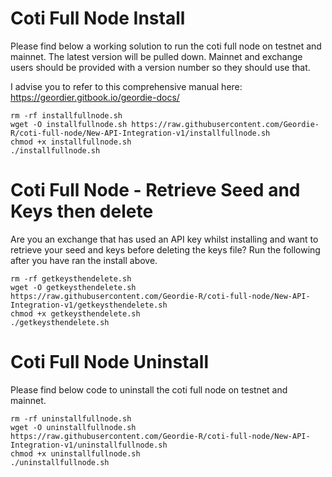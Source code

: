 # Coti Full Node Install
Please find below a working solution to run the coti full node on testnet and mainnet. The latest version will be pulled down. Mainnet and exchange users should be provided with a version number so they should use that.

I advise you to refer to this comprehensive manual here: https://geordier.gitbook.io/geordie-docs/

```
rm -rf installfullnode.sh
wget -O installfullnode.sh https://raw.githubusercontent.com/Geordie-R/coti-full-node/New-API-Integration-v1/installfullnode.sh
chmod +x installfullnode.sh
./installfullnode.sh

```


# Coti Full Node - Retrieve Seed and Keys then delete
Are you an exchange that has used an API key whilst installing and want to retrieve your seed and keys before deleting the keys file? Run the following after you have ran the install above.

```
rm -rf getkeysthendelete.sh
wget -O getkeysthendelete.sh https://raw.githubusercontent.com/Geordie-R/coti-full-node/New-API-Integration-v1/getkeysthendelete.sh
chmod +x getkeysthendelete.sh
./getkeysthendelete.sh

```




# Coti Full Node Uninstall
Please find below code to uninstall the coti full node on testnet and mainnet.

```
rm -rf uninstallfullnode.sh
wget -O uninstallfullnode.sh https://raw.githubusercontent.com/Geordie-R/coti-full-node/New-API-Integration-v1/uninstallfullnode.sh
chmod +x uninstallfullnode.sh
./uninstallfullnode.sh

```



